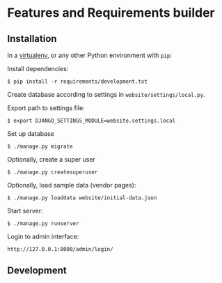 Features and Requirements builder
=================================

## Installation

In a [virtualenv](https://virtualenv.pypa.io/en/latest/), or any other Python
environment with `pip`:

Install dependencies:

    $ pip install -r requirements/development.txt

Create database according to settings in `website/settings/local.py`.

Export path to settings file:

    $ export DJANGO_SETTINGS_MODULE=website.settings.local

Set up database

    $ ./manage.py migrate

Optionally, create a super user

    $ ./manage.py createsuperuser

Optionally, load sample data (vendor pages):

    $ ./manage.py loaddata website/initial-data.json

Start server:

    $ ./manage.py runserver

Login to admin interface:

    http://127.0.0.1:8000/admin/login/

## Development
